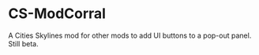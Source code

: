 # CS-ModCorral
A Cities Skylines mod for other mods to add UI buttons to a pop-out panel.
Still beta.
